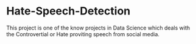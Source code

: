 # Hate-Speech-Detection
This project is one of the know projects in Data Science which deals with the Controvertial or Hate proviting speech from social media.
